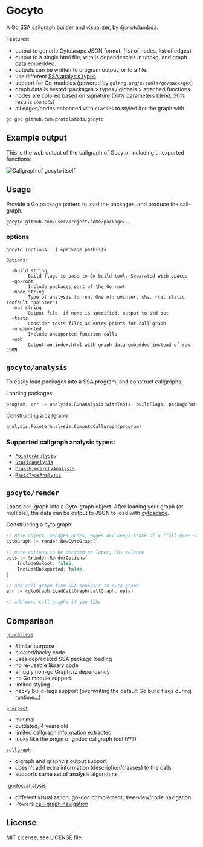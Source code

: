 # Gocyto

A Go [SSA](https://godoc.org/golang.org/x/tools/go/ssa) callgraph builder and visualizer, by @protolambda.

Features:
- output to generic Cytoscape JSON format. (list of nodes, list of edges)
- output to a single html file, with js dependencies in unpkg, and graph data embedded.
- outputs can be written to program output, or to a file.
- use different [SSA analysis types](#supported-callgraph-analysis-types)
- support for Go-modules (powered by `golang.org/x/tools/go/packages`)
- graph data is nested: packages > types / globals > attached functions
- nodes are colored based on signature (50% parameters blend, 50% results blend%)
- all edges/nodes enhanced with `classes` to style/filter the graph with

```
go get github.com/protolambda/gocyto
```

## Example output

This is the web output of the callgraph of Gocyto, including unexported functions:

![Callgraph of gocyto itself](./callgraph.png)


## Usage

Provide a Go package pattern to load the packages, and produce the call-graph.

```bash
gocyto github.com/user/project/some/package/...
```

### options

```
gocyto [options...] <package path(s)>

Options:

  -build string
    	Build flags to pass to Go build tool. Separated with spaces
  -go-root
    	Include packages part of the Go root
  -mode string
    	Type of analysis to run. One of: pointer, cha, rta, static (default "pointer")
  -out string
    	Output file, if none is specified, output to std out
  -tests
    	Consider tests files as entry points for call-graph
  -unexported
    	Include unexported function calls
  -web
    	Output an index.html with graph data embedded instead of raw JSON
```



## `gocyto/analysis`

To easily load packages into a SSA program, and construct callgraphs.

Loading packages:

```go
program, err := analysis.RunAnalysis(withTests, buildFlags, packagePatterns)
```

Constructing a callgraph:

```go
analysis.PointerAnalysis.ComputeCallgraph(program)
```

### Supported callgraph analysis types:

- [`PointerAnalysis`](golang.org/x/tools/go/pointer)
- [`StaticAnalysis`](golang.org/x/tools/go/callgraph/static)
- [`ClassHierarchyAnalysis`](golang.org/x/tools/go/callgraph/cha)
- [`RapidTypeAnalysis`](golang.org/x/tools/go/callgraph/rta)

## `gocyto/render`

Loads call-graph into a Cyto-graph object. After loading your graph (or multiple),
 the data can be output to JSON to load with [cytoscape](http://js.cytoscape.org/#notation/elements-json).

Constructing a cyto graph:

```go
// Base object, manages nodes, edges and keeps track of a [full-name -> ID] map for shorter IDs
cytoGraph := render.NewCytoGraph()

// more options to be decided on later, PRs welcome
opts := &render.RenderOptions{
    IncludeGoRoot: false,
    IncludeUnexported: false,
}

// add call graph from SSA analysis to cyto graph
err := cytoGraph.LoadCallGraph(callGraph, opts)

// add more call graphs if you like
```

## Comparison

[`go-callvis`](https://github.com/TrueFurby/go-callvis)
- Similar purpose
- bloated/hacky code
- uses deprecated SSA package loading
- no re-usable library code
- an ugly non-go Graphviz dependency
- no Go module support.
- limited styling
- hacky build-tags support (overwriting the default Go build flags during runtime...)

[`prospect`](https://github.com/CorgiMan/prospect/blob/master/main.go)
- minimal
- outdated, 4 years old
- limited callgraph information extracted
- looks like the origin of godoc callgraph tool (???)

[`callgraph`](https://github.com/golang/tools/blob/master/cmd/callgraph/main.go)
- digraph and graphviz output support
- doesn't add extra information (description/classes) to the calls
- supports same set of analysis algorithms

[`godoc/analysis](https://godoc.org/golang.org/x/tools/godoc/analysis)
- different visualization; go-doc complement, tree-view/code navigation
- Powers [call-graph navigation](https://golang.org/lib/godoc/analysis/help.html)


## License

MIT License, see LICENSE file.
